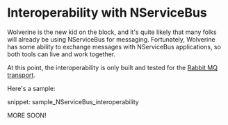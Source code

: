 # Interoperability with NServiceBus

Wolverine is the new kid on the block, and it's quite likely that many folks will already be using NServiceBus for messaging. 
Fortunately, Wolverine has some ability to exchange messages with NServiceBus applications, so both tools can live and
work together.

At this point, the interoperability is only built and tested for the [Rabbit MQ transport](./transports/rabbitmq.md).

Here's a sample:

snippet: sample_NServiceBus_interoperability

MORE SOON!